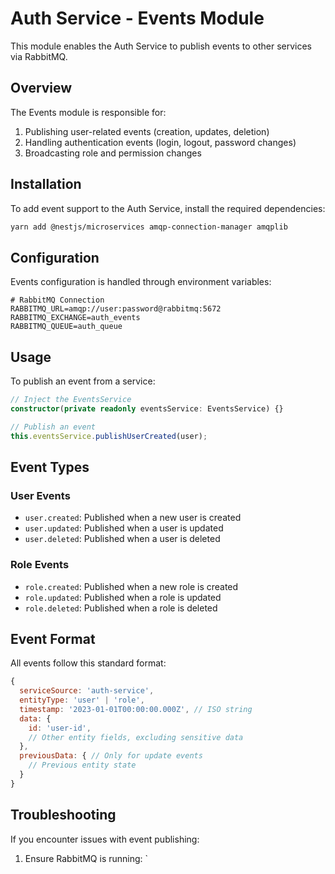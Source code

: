 # Auth Service - Events Module

This module enables the Auth Service to publish events to other services via RabbitMQ.

## Overview

The Events module is responsible for:

1. Publishing user-related events (creation, updates, deletion)
2. Handling authentication events (login, logout, password changes)
3. Broadcasting role and permission changes

## Installation

To add event support to the Auth Service, install the required dependencies:

```bash
yarn add @nestjs/microservices amqp-connection-manager amqplib
```

## Configuration

Events configuration is handled through environment variables:

```
# RabbitMQ Connection
RABBITMQ_URL=amqp://user:password@rabbitmq:5672
RABBITMQ_EXCHANGE=auth_events
RABBITMQ_QUEUE=auth_queue
```

## Usage

To publish an event from a service:

```typescript
// Inject the EventsService
constructor(private readonly eventsService: EventsService) {}

// Publish an event
this.eventsService.publishUserCreated(user);
```

## Event Types

### User Events

- `user.created`: Published when a new user is created
- `user.updated`: Published when a user is updated
- `user.deleted`: Published when a user is deleted

### Role Events

- `role.created`: Published when a new role is created
- `role.updated`: Published when a role is updated
- `role.deleted`: Published when a role is deleted

## Event Format

All events follow this standard format:

```javascript
{
  serviceSource: 'auth-service',
  entityType: 'user' | 'role',
  timestamp: '2023-01-01T00:00:00.000Z', // ISO string
  data: {
    id: 'user-id',
    // Other entity fields, excluding sensitive data
  },
  previousData: { // Only for update events
    // Previous entity state
  }
}
```

## Troubleshooting

If you encounter issues with event publishing:

1. Ensure RabbitMQ is running: `